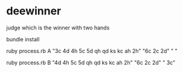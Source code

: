 # deewinner
judge which is the winner with two hands




bundle install


ruby process.rb A "3c 4d 4h 5c 5d qh qd ks kc ah 2h" "6c 2c 2d" " "


ruby process.rb B "4d 4h 5c 5d qh qd ks kc ah 2h" "6c 2c 2d" " 3c"
